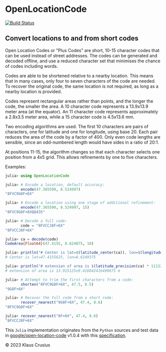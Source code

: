 # OpenLocationCode

[![Build Status](https://github.com/KlausC/OpenLocationCode.jl/actions/workflows/CI.yml/badge.svg?branch=main)](https://github.com/KlausC/OpenLocationCode.jl/actions/workflows/CI.yml?query=branch%3Amain)

## Convert locations to and from short codes

Open Location Codes or "Plus Codes" are short, 10-15 character codes that can be used instead
of street addresses. The codes can be generated and decoded offline, and use
a reduced character set that minimises the chance of codes including words.

Codes are able to be shortened relative to a nearby location. This means that
in many cases, only four to seven characters of the code are needed.
To recover the original code, the same location is not required, as long as
a nearby location is provided.

Codes represent rectangular areas rather than points, and the longer the
code, the smaller the area. A 10 character code represents a 13.9x13.9
meter area (at the equator). An 11 character code represents approximately
a 2.8x3.5 meter area, while a 15 character code is 4.5x13.6 mm.

Two encoding algorithms are used. The first 10 characters are pairs of
characters, one for latitude and one for longitude, using base 20. Each pair
reduces the area of the code by a factor of 400. Only even code lengths are
sensible, since an odd-numbered length would have sides in a ratio of 20:1.

At positions 11-15, the algorithm changes so that each character selects one
position from a 4x5 grid. This allows refinements by one to five characters.

Examples:

```julia
julia> using OpenLocationCode

julia> # Encode a location, default accuracy:
       encode(47.365590, 8.524997)
"8FVC9G8F+6X"

julia> # Encode a location using one stage of additional refinement:
       encode(47.365590, 8.524997, 15)
"8FVC9G8F+6XQQ435"

julia> # Decode a full code:
       code = "8FVCCJ8F+6X"
"8FVCCJ8F+6X"

julia> ca = decode(code)
CodeArea{Float64}(47.4155, 8.624875, 10)

julia> println("# Center is lat=$(latitude_center(ca)), lon=$(longitude_center(ca))")
# Center is lat=47.4155625, lon=8.6249375

julia> println("# extension of area is $(latitude_precision(ca) * 111321)x$(longitude_precision(ca) * 111321 * cosd(latitude_low(ca))) m")
# extension of area is 13.915125x9.416042416499675 m

julia> # Attempt to trim the first characters from a code:
       shorten("8FVC9G8F+6X", 47.5, 8.5)
"9G8F+6X"

julia> # Recover the full code from a short code:
       recover_nearest("9G8F+6X", 47.4, 8.6)
"8FVC9G8F+6X"

julia> recover_nearest("8F+6X", 47.4, 8.6)
"8FVCCJ8F+6X"
```

This `Julia` implementation originates from the `Python` sources and test data
in [google/open-location-code](https://github.com/google/open-location-code) v1.0.4
with this [specification](https://github.com/google/open-location-code/blob/main/docs/specification.md).

© 2023 Klaus Crusius
